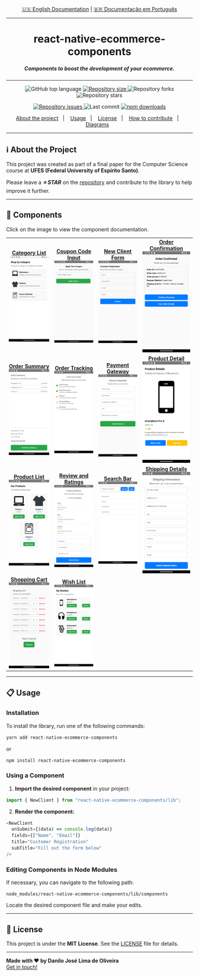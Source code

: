 <p align="center">
  <a href="./README.md">🇺🇸 English Documentation</a> | 
  <a href="./README-pt.md">🇧🇷 Documentação em Português</a>
</p>

---

<h1 align="center">
  react-native-ecommerce-components
</h1>

<h5 align="center">
  Components to boost the development of your ecommerce.
</h5>

---

<p align="center">
  <img alt="GitHub top language" src="https://img.shields.io/github/languages/top/Danilo-Js/react-native-ecommerce-components">

  <a href="https://img.shields.io/github/repo-size/Danilo-Js/react-native-ecommerce-components/commits/master">
    <img alt="Repository size" src="https://img.shields.io/github/repo-size/Danilo-Js/react-native-ecommerce-components">
  </a>
  
  <img alt="Repository forks" src="https://img.shields.io/github/forks/Danilo-Js/react-native-ecommerce-components">
  
  <img alt="Repository stars" src="https://img.shields.io/github/stars/Danilo-Js/react-native-ecommerce-components">
</p>

<p align="center">
  <a href="https://img.shields.io/github/issues/Danilo-Js/react-native-ecommerce-components/issues">
    <img alt="Repository issues" src="https://img.shields.io/github/issues/Danilo-Js/react-native-ecommerce-components">
  </a>

  <img alt="Last commit" src="https://img.shields.io/github/last-commit/Danilo-Js/react-native-ecommerce-components">

  <a href="https://www.npmjs.com/package/react-native-ecommerce-components">
    <img alt="npm downloads" src="https://img.shields.io/npm/dm/react-native-ecommerce-components.svg">
  </a>
</p>

<p align="center">
  <a href="#information_source-about-the-project">About the project</a>&nbsp;&nbsp;&nbsp;|&nbsp;&nbsp;&nbsp;
  <a href="#clipboard-usage">Usage</a>&nbsp;&nbsp;&nbsp;|&nbsp;&nbsp;&nbsp;
  <a href="#memo-license">License</a>&nbsp;&nbsp;&nbsp;|&nbsp;&nbsp;&nbsp;
  <a href="Docs/English/HowToContribuite.md">How to contribute</a>&nbsp;&nbsp;&nbsp;|&nbsp;&nbsp;&nbsp;
  <a href="Docs/English/Diagrams.md">Diagrams</a>&nbsp;&nbsp;&nbsp;
</p>

---

## :information_source: **About the Project**

This project was created as part of a final paper for the Computer Science course at **UFES (Federal University of Espírito Santo)**.

Please leave a **_⭐ STAR_** on the [repository](https://github.com/Danilo-Js/react-native-ecommerce-components) and contribute to the library to help improve it further.

---

## 📸 **Components**

Click on the image to view the component documentation.

<table>
  <tr>
    <td align="center">
      <a href="Docs/English/Usage/CategoryList.md">
        <strong>Category List</strong><br/>
        <img src="https://raw.githubusercontent.com/Danilo-Js/react-native-ecommerce-components/main/Docs/Images/CategoryList.png" alt="CategoryList" width="300"/>
      </a>
    </td>
    <td align="center">
      <a href="Docs/English/Usage/CouponCodeInput.md">
        <strong>Coupon Code Input</strong><br/>
        <img src="https://raw.githubusercontent.com/Danilo-Js/react-native-ecommerce-components/main/Docs/Images/CouponCodeInput.png" alt="CouponCodeInput" width="300"/>
      </a>
    </td>
    <td align="center">
      <a href="Docs/English/Usage/NewClient.md">
        <strong>New Client Form</strong><br/>
        <img src="https://raw.githubusercontent.com/Danilo-Js/react-native-ecommerce-components/main/Docs/Images/NewClient.png" alt="NewClient" width="300"/>
      </a>
    </td>
    <td align="center">
      <a href="Docs/English/Usage/OrderConfirmation.md">
        <strong>Order Confirmation</strong><br/>
        <img src="https://raw.githubusercontent.com/Danilo-Js/react-native-ecommerce-components/main/Docs/Images/OrderConfirmation.png" alt="OrderConfirmation" width="300"/>
      </a>
    </td>
  </tr>
  <tr>
    <td align="center">
      <a href="Docs/English/Usage/OrderSummary.md">
        <strong>Order Summary</strong><br/>
        <img
          src="https://raw.githubusercontent.com/Danilo-Js/react-native-ecommerce-components/main/Docs/Images/OrderSummary.png"
          alt="Order Summary"
          width="300"
        />
      </a>
    </td>
    <td align="center">
      <a href="Docs/English/Usage/OrderTracking.md">
        <strong>Order Tracking</strong><br/>
        <img src="https://raw.githubusercontent.com/Danilo-Js/react-native-ecommerce-components/main/Docs/Images/OrderTracking.png" alt="OrderTracking" width="300"/>
      </a>
    </td>
    <td align="center">
      <a href="Docs/English/Usage/PaymentGateway.md">
        <strong>Payment Gateway</strong><br/>
        <img src="https://raw.githubusercontent.com/Danilo-Js/react-native-ecommerce-components/main/Docs/Images/PaymentGateway.png" alt="PaymentGateway" width="300"/>
      </a>
    </td>
    <td align="center">
      <a href="Docs/English/Usage/ProductDetail.md">
        <strong>Product Detail</strong><br/>
        <img src="https://raw.githubusercontent.com/Danilo-Js/react-native-ecommerce-components/main/Docs/Images/ProductDetail.png" alt="ProductDetail" width="300"/>
      </a>
    </td>
  </tr>
  <tr>
    <td align="center">
      <a href="Docs/English/Usage/ProductList.md">
        <strong>Product List</strong><br/>
        <img src="https://raw.githubusercontent.com/Danilo-Js/react-native-ecommerce-components/main/Docs/Images/ProductList.png" alt="ProductList" width="300"/>
      </a>
    </td>
    <td align="center">
      <a href="Docs/English/Usage/ReviewAndRatings.md">
        <strong>Review and Ratings</strong><br/>
        <img src="https://raw.githubusercontent.com/Danilo-Js/react-native-ecommerce-components/main/Docs/Images/ReviewAndRatings.png" alt="ReviewAndRatings" width="300"/>
      </a>
    </td>
    <td align="center">
      <a href="Docs/English/Usage/SearchBar.md">
        <strong>Search Bar</strong><br/>
        <img src="https://raw.githubusercontent.com/Danilo-Js/react-native-ecommerce-components/main/Docs/Images/SearchBar.png" alt="SearchBar" width="300"/>
      </a>
    </td>
    <td align="center">
      <a href="Docs/English/Usage/ShippingDetails.md">
        <strong>Shipping Details</strong><br/>
        <img src="https://raw.githubusercontent.com/Danilo-Js/react-native-ecommerce-components/main/Docs/Images/ShippingDetails.png" alt="ShippingDetails" width="300"/>
      </a>
    </td>
  </tr>
  <tr>
    <td align="center">
      <a href="Docs/English/Usage/ShoppingCart.md">
        <strong>Shopping Cart</strong><br/>
        <img src="https://raw.githubusercontent.com/Danilo-Js/react-native-ecommerce-components/main/Docs/Images/ShoppingCart.png" alt="ShoppingCart" width="300"/>
      </a>
    </td>
    <td align="center">
      <a href="Docs/English/Usage/WishList.md">
        <strong>Wish List</strong><br/>
        <img src="https://raw.githubusercontent.com/Danilo-Js/react-native-ecommerce-components/main/Docs/Images/WishList.png" alt="WishList" width="300"/>
      </a>
    </td>
  </tr>
</table>

---

## :clipboard: Usage

### **Installation**

To install the library, run one of the following commands:

```sh
yarn add react-native-ecommerce-components
```

or

```sh
npm install react-native-ecommerce-components
```

### **Using a Component**

1. **Import the desired component** in your project:

```js
import { NewClient } from "react-native-ecommerce-components/lib";
```

2. **Render the component:**

```js
<NewClient
  onSubmit={(data) => console.log(data)}
  fields={["Name", "Email"]}
  title="Customer Registration"
  subTitle="Fill out the form below"
/>
```

### **Editing Components in Node Modules**

If necessary, you can navigate to the following path:

```plaintext
node_modules/react-native-ecommerce-components/lib/components
```

Locate the desired component file and make your edits.

---

## :memo: **License**

This project is under the **MIT License**. See the [LICENSE](https://github.com/Danilo-Js/react-native-ecommerce-components/blob/master/LICENSE) file for details.

---

**Made with ❤️ by Danilo José Lima de Oliveira**  
[Get in touch!](https://www.linkedin.com/in/danilo-js/)
